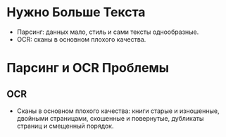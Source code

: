 # Нужно Больше Текста

- Парсинг: данных мало, стиль и сами тексты однообразные.
- OCR: сканы в основном плохого качества.


# Парсинг и OCR Проблемы

## OCR
- Сканы в основном плохого качества: книги старые и изношенные, двойными страницами, скошенные и повернутые, дубликаты страниц и смещенный порядок.
